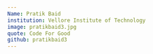 ```yaml
---
Name: Pratik Baid
institution: Vellore Institute of Technology
image: pratikbaid3.jpg 
quote: Code For Good
github: pratikbaid3
---
```

